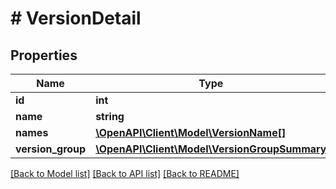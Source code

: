 # # VersionDetail

## Properties

Name | Type | Description | Notes
------------ | ------------- | ------------- | -------------
**id** | **int** |  | [readonly]
**name** | **string** |  |
**names** | [**\OpenAPI\Client\Model\VersionName[]**](VersionName.md) |  |
**version_group** | [**\OpenAPI\Client\Model\VersionGroupSummary**](VersionGroupSummary.md) |  |

[[Back to Model list]](../../README.md#models) [[Back to API list]](../../README.md#endpoints) [[Back to README]](../../README.md)
